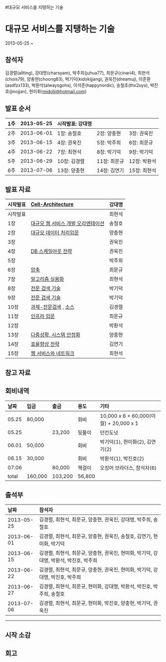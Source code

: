 #대규모 서비스를 지탱하는 기술

# 대규모 서비스를 지탱하는 기술 #

2013-05-25 ~

## 참석자 ##
김경렬(allting),
강대명(charsyam),
박주희(juhua77),
최문규(cinari4),
최현석(chois79),
양충현(choong83),
박기덕(kidokijjang),
권욱진(dreamuj),
이준환(asdfzx133),
박환석(alwaysgohs),
이석준(happynordic),
송철호(thx2uys),
박진호(jinojjan),
현미화(midolii@hotmail.com)


## 발표 순서 ##
| 1주 | 2013-05-25 | 시작발표: 강대명 |  |   |
|:---|:-----------|:----------|:-|:--|
| 2주 | 2013-06-01 | 1장: 송철호   | 2장: 양충현 | 3장: 권욱진 |
| 3주 | 2013-06-15 | 4장: 권욱진   | 5장: 박주희 | 6장: 최문규 |
| 4주 | 2013-06-22 | 7장: 최현석   | 8장: 박기덕 | 9장: 박기덕 |
| 5주 | 2013-06-29 | 10장: 김경렬  | 11장: 최문규 | 12장: 박환석|
| 6주 | 2013-07-06 | 13장: 양충현  | 14장: 김연기 | 15장: 최현석 |


## 발표 자료 ##
| 시작발표 | [Cell-Architecture](http://www.slideshare.net/charsyam2/cell-architecture) | 강대명 |
|:-----|:---------------------------------------------------------------------------|:----|
| 시작발표 |                                                                            | 최현석 |
| 1장   |[대규모 웹 서비스 개발 오리엔테이션](http://www.slideshare.net/thx2uys/ch1-23214387)       | 송철호 |
| 2장   |[대규모 데이터 처리입문](http://www.slideshare.net/choong83/ss-22271414)              | 양충현 |
| 3장   |                                                                            | 권욱진 |
| 4장   | [DB 스케일아웃 전략](http://www.slideshare.net/ukjinkwoun/ch-4-22991540)          | 권욱진 |
| 5장   |                                                                            | 박주희 |
| 6장   |[압축](http://www.slideshare.net/slideshow/embed_code/23007553)               | 최문규 |
| 7장   | [알고리즘 실용화](http://www.slideshare.net/HyeonSeokChoi/7-23462563)             | 최현석 |
| 8장   | [전문 검색 기술](http://www.slideshare.net/kidoki/ss-23285824)                   | 박기덕 |
| 9장   | [전문 검색 기술](http://www.slideshare.net/kidoki/ss-23285824)                   | 박기덕 |
| 10장  | [과제-전문검색](http://www.slideshare.net/allting/ss-23660295) , [소스](http://goo.gl/7qhOu)| 김경렬 |
| 11장  | [인프라 입문](http://www.slideshare.net/cinari4/ch11-23627342)                  | 최문규 |
| 12장  |                                                                            | 박환석 |
| 13장  | [다중성확, 시스템 안정화](http://www.slideshare.net/choong83/ss-23959993)            | 양충현 |
| 14장  | [효율향상 전략](http://www.slideshare.net/scor7910/ch14-23948857)                | 김연기 |
| 15장  | [웹 서비스와 네트워크](http://www.slideshare.net/HyeonSeokChoi/15-24921417)         | 최현석 |





## 참고 자료 ##


## 회비내역 ##

| 날짜 | 입금 | 출금 | 용도 | 기타 |
|:---|:---|:---|:---|:---|
| 05.25| 80,000 |    | 회비 | 10,000 x 6 + 60,000(이월) + 20,000 x 1 |
| 05.25|    | 23,200 | 뒷풀이 | 던킨도넛 |
| 06.01| 50,000 |    | 회비 | 박기덕(1), 현미화(2), 김연기(2) |
| 06.15| 30,000 |    | 회비 | 박환석(1), 박진호(2) |
| 07.06|    | 80,000 | 책걸이 | 오징어 브라더스, 참석자(6) |
| total| 160,000 |103,200 | 56,800    |    |


## 출석부 ##
| 날짜 | 참석자 |
|:---|:----|
| 2013-05-25 | 김경렬, 최현석, 최문규, 양충현, 권욱진, 강대명, 박주희, 송철호  |
| 2013-06-01 | 김경렬, 최현석, 최문규, 양충현, 권욱진, 송철호, 김연기, 현미화, 박기덕  |
| 2013-06-15 | 김경렬, 최현석, 최문규, 양충현, 권욱진, 현미화, 박기덕, 강대명, 박환석, 박진호, 박주희  |
| 2013-06-22 | 김경렬, 최현석, 최문규, 양충현, 권욱진, 현미화, 박기덕, 강대명, 박진호, 박주희  |
| 2013-06-27 | 김경렬, 최현석, 최문규, 현미화, 강대명, 박환석, 박진호, 박주희, 송철호 |
| 2013-07-06 | 김경렬, 최현석, 최문규, 현미화, 박진호, 양충현, 박기덕, 권욱진 |



---


## 시작 소감 ##


## 회고 ##